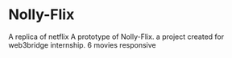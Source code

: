 # Nolly-Flix
A replica of netflix
A prototype of Nolly-Flix. a project created for web3bridge internship. 
6 movies 
responsive 

